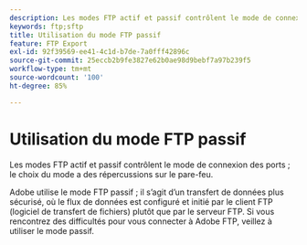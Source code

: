 ```yaml
---
description: Les modes FTP actif et passif contrôlent le mode de connexion des ports ; le choix du mode a des répercussions sur le pare-feu.
keywords: ftp;sftp
title: Utilisation du mode FTP passif
feature: FTP Export
exl-id: 92f39569-ee41-4c1d-b7de-7a0fff42896c
source-git-commit: 25eccb2b9fe3827e62b0ae98d9bebf7a97b239f5
workflow-type: tm+mt
source-wordcount: '100'
ht-degree: 85%

---
```


# Utilisation du mode FTP passif

Les modes FTP actif et passif contrôlent le mode de connexion des ports ; le choix du mode a des répercussions sur le pare-feu.

Adobe utilise le mode FTP passif ; il s’agit d’un transfert de données plus sécurisé, où le flux de données est configuré et initié par le client FTP (logiciel de transfert de fichiers) plutôt que par le serveur FTP. Si vous rencontrez des difficultés pour vous connecter à Adobe FTP, veillez à utiliser le mode passif.

